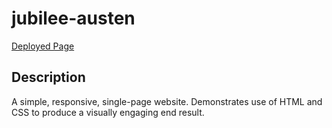 # jubilee-austen

[Deployed Page](https://mtorcellini.github.io/jubilee-austen/)

## Description
A simple, responsive, single-page website. Demonstrates use of HTML and CSS to produce a visually engaging end result.
